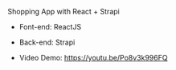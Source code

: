 Shopping App with React + Strapi

- Font-end: ReactJS

- Back-end: Strapi

- Video Demo: https://youtu.be/Po8v3k996FQ
